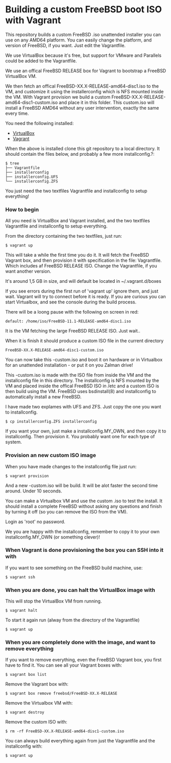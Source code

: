 Building a custom FreeBSD boot ISO with Vagrant
===============================================
This repository builds a custom FreeBSD .iso unattended installer you can use
on any AMD64 platform. You can easily change the platform, and version of
FreeBSD, if you want. Just edit the Vagrantfile.

We use VirtualBox because it's free, but support for VMware and Parallels could
be added to the Vagrantfile.

We use an offical FreeBSD RELEASE box for Vagrant to bootstrap a FreeBSD
VirtualBox VM. 

We then fetch an offical FreeBSD-XX.X-RELEASE-amd64-disc1.iso to the VM, and
customize it using the installerconfig which is NFS mounted inside the VM. With
Vagrant provision we build a custom FreeBSD-XX.X-RELEASE-amd64-disc1-custom.iso
and place it in this folder. This custom.iso will install a FreeBSD AMD64
without any user intervention, exactly the same every time.

You need the following installed:

  * [VirtualBox](https://www.virtualbox.org)
  * [Vagrant](https://www.vagrantup.com)

When the above is installed clone this git repository to a local directory. It
should contain the files below, and probably a few more installconfig.?:

    $ tree
    ├── Vagrantfile
    ├── installerconfig
    ├── installerconfig.UFS
    └── installerconfig.ZFS

You just need the two textfiles Vagrantfile and installconfig to setup
everything!


### How to begin
All you need is VirtualBox and Vagrant installed, and the two textfiles
Vagrantfile and installconfig to setup everything.

From the directory containing the two textfiles, just run:

    $ vagrant up

This will take a while the first time you do it. It will fetch the FreeBSD
Vagrant box, and then provision it with specification in the file: Vagrantfile.
Which includes af FreeBSD RELEASE ISO. Change the Vagrantfile, if you want
another version.

It's around 1,5 GB in size, and will default be located in ~/.vagrant.d/boxes

If you see errors during the first run of 'vagrant up' ignore them, and just
wait. Vagrant will try to connect before it is ready. If you are curious you
can start Virtualbox, and see the console during the build process.

There will be a loong pause with the following on screen in red:

    default: /home/iso/FreeBSD-11.1-RELEASE-amd64-disc1.iso

It is the VM fetching the large FreeBSD RELEASE ISO. Just wait..

When it is finish it should produce a custom ISO file in the current directory

    FreeBSD-XX.X-RELEASE-amd64-disc1-custom.iso

You can now take this -custom.iso and boot it on hardware or in Virtualbox for
an unattended installation - or put it on you Zalman drive!

This -custom.iso is made with the ISO file from inside the VM and the
installconfig file in this directory. The installconfig is NFS mounted by the
VM and placed inside the offical FreeBSD ISO in /etc and a custom ISO is then
build using the VM. FreeBSD uses bsdinstall(8) and installconfig to
automatically install a new FreeBSD.

I have made two explames with UFS and ZFS. Just copy the one you want to
installconfig. 

    $ cp installerconfig.ZFS installerconfig

If you want your own, just make a installconfig.MY_OWN, and then copy it to
installconfig. Then provision it. You probably want one for each type of system.


### Provision an new custom ISO image
When you have made changes to the installconfig file just run:

    $ vagrant provision

And a new -custom.iso will be build. It will be alot faster the second time
around. Under 10 seconds.

You can make a Virtualbox VM and use the custom .iso to test the install. It
should install a complete FreeBSD without asking any questions and finish by
turning it off (so you can remove the ISO from the VM).

Login as 'root' no password.

We you are happy with the installconfig, remember to copy it to your own
installconfig.MY_OWN (or something clever)!


### When Vagrant is done provisioning the box you can SSH into it with
If you want to see something on the FreeBSD build machine, use:

    $ vagrant ssh


### When you are done, you can halt the VirtualBox image with
This will stop the VirtualBox VM from running.

    $ vagrant halt

To start it again run (alway from the directory of the Vagrantfile)

    $ vagrant up


### When you are completely done with the image, and want to remove everything
If you want to remove everything, even the FreeBSD Vagrant box, you first have
to find it. You can see all your Vagrant boxes with:

    $ vagrant box list

Remove the Vagrant box with:

    $ vagrant box remove freebsd/FreeBSD-XX.X-RELEASE

Remove the Virtualbox VM with:

    $ vagrant destroy

Remove the custom ISO with:

    $ rm -rf FreeBSD-XX.X-RELEASE-amd64-disc1-custom.iso

You can always build everything again from just the Vagrantfile and the
installconfig with:

    $ vagrant up
